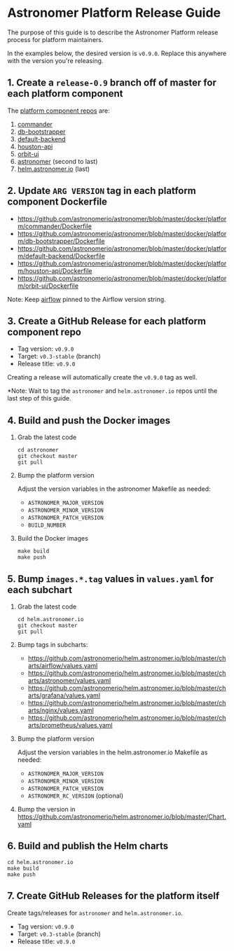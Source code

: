 # Astronomer Platform Release Guide

The purpose of this guide is to describe the Astronomer Platform release process for platform maintainers.

In the examples below, the desired version is `v0.9.0`.  Replace this anywhere with the version you're releasing.

## 1. Create a `release-0.9` branch off of master for each platform component

The [platform component repos](https://github.com/astronomerio/astronomer/tree/master/docker/platform) are:

1. [commander](https://github.com/astronomerio/commander)
1. [db-bootstrapper](https://github.com/astronomerio/db-bootstrapper)
1. [default-backend](https://github.com/astronomerio/default-backend)
1. [houston-api](https://github.com/astronomerio/houston-api)
1. [orbit-ui](https://github.com/astronomerio/orbit-ui)
1. [astronomer](https://github.com/astronomerio/astronomer) (second to last)
1. [helm.astronomer.io](https://github.com/astronomerio/helm.astronomer.io) (last)

## 2. Update `ARG VERSION` tag in each platform component Dockerfile

- https://github.com/astronomerio/astronomer/blob/master/docker/platform/commander/Dockerfile
- https://github.com/astronomerio/astronomer/blob/master/docker/platform/db-bootstrapper/Dockerfile
- https://github.com/astronomerio/astronomer/blob/master/docker/platform/default-backend/Dockerfile
- https://github.com/astronomerio/astronomer/blob/master/docker/platform/houston-api/Dockerfile
- https://github.com/astronomerio/astronomer/blob/master/docker/platform/orbit-ui/Dockerfile

Note: Keep [airflow](https://github.com/astronomerio/astronomer/blob/master/docker/platform/airflow/Dockerfile) pinned to the Airflow version string.

## 3. Create a GitHub Release for each platform component repo

- Tag version: `v0.9.0`
- Target: `v0.3-stable` (branch)
- Release title: `v0.9.0`

Creating a release will automatically create the `v0.9.0` tag as well.

\*Note: Wait to tag the `astronomer` and `helm.astronomer.io` repos until the last step of this guide.

## 4. Build and push the Docker images

1. Grab the latest code

	```shell
	cd astronomer
	git checkout master
	git pull
	```

1. Bump the platform version

	Adjust the version variables in the astronomer Makefile as needed:

	- `ASTRONOMER_MAJOR_VERSION`
	- `ASTRONOMER_MINOR_VERSION`
	- `ASTRONOMER_PATCH_VERSION`
	- `BUILD_NUMBER`

1. Build the Docker images

	```shell
	make build
	make push
	```

## 5. Bump `images.*.tag` values in `values.yaml` for each subchart

1. Grab the latest code

	```shell
	cd helm.astronomer.io
	git checkout master
	git pull
	```

1. Bump tags in subcharts:

	- https://github.com/astronomerio/helm.astronomer.io/blob/master/charts/airflow/values.yaml
	- https://github.com/astronomerio/helm.astronomer.io/blob/master/charts/astronomer/values.yaml
	- https://github.com/astronomerio/helm.astronomer.io/blob/master/charts/grafana/values.yaml
	- https://github.com/astronomerio/helm.astronomer.io/blob/master/charts/nginx/values.yaml
	- https://github.com/astronomerio/helm.astronomer.io/blob/master/charts/prometheus/values.yaml

1. Bump the platform version

	Adjust the version variables in the helm.astronomer.io Makefile as needed:

	- `ASTRONOMER_MAJOR_VERSION`
	- `ASTRONOMER_MINOR_VERSION`
	- `ASTRONOMER_PATCH_VERSION`
	- `ASTRONOMER_RC_VERSION` (optional)

1. Bump the version in https://github.com/astronomerio/helm.astronomer.io/blob/master/Chart.yaml

## 6. Build and publish the Helm charts

```shell
cd helm.astronomer.io
make build
make push
```

## 7. Create GitHub Releases for the platform itself

Create tags/releases for `astronomer` and `helm.astronomer.io`.

- Tag version: `v0.9.0`
- Target: `v0.3-stable` (branch)
- Release title: `v0.9.0`
